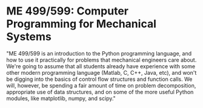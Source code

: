 # ME 499/599: Computer Programming for Mechanical Systems

"ME 499/599 is an introduction to the Python programming language, and how to use it practically for problems that mechanical engineers care about. We're going to assume that all students already have experience with some other modern programming language (Matlab, C, C++, Java, etc), and won't be digging into the basics of control flow structures and function calls. We will, however, be spending a fair amount of time on problem decomposition, appropriate use of data structures, and on some of the more useful Python modules, like matplotlib, numpy, and scipy."
